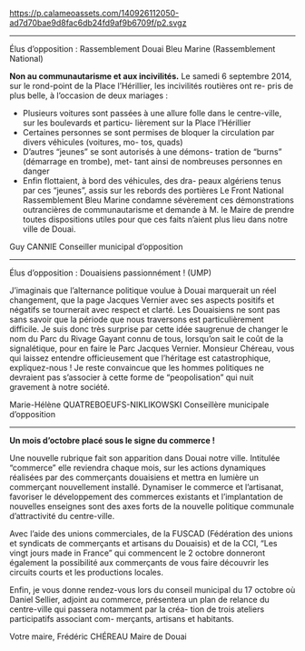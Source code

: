 https://p.calameoassets.com/140926112050-ad7d70bae9d8fac6db24fd9af9b6709f/p2.svgz

---

Élus d’opposition : Rassemblement Douai Bleu Marine (Rassemblement National)

**Non au communautarisme et aux incivilités.**
Le samedi 6 septembre 2014, sur le rond-point de la Place l’Hérillier, les incivilités routières ont re-
pris de plus belle, à l’occasion de deux mariages :
- Plusieurs voitures sont passées à une allure folle dans le centre-ville, sur les boulevards et particu-
lièrement sur la Place l’Hérillier
- Certaines personnes se sont permises de bloquer la circulation par divers véhicules (voitures, mo-
tos, quads)
- D’autres “jeunes” se sont autorisés à une démons-
tration de “burns” (démarrage en trombe), met-
tant ainsi de nombreuses personnes en danger
- Enfin flottaient, à bord des véhicules, des dra-
peaux algériens tenus par ces “jeunes”, assis sur les rebords des portières
Le Front National Rassemblement Bleu Marine condamne sévèrement ces démonstrations outrancières de communautarisme et demande à M. le Maire de prendre toutes dispositions utiles pour que ces faits n’aient plus lieu dans notre ville de Douai.

Guy CANNIE
Conseiller municipal d’opposition

---

Élus d’opposition : Douaisiens passionnément ! (UMP)

J’imaginais que l’alternance politique voulue à Douai marquerait un réel changement, que la page Jacques Vernier avec ses aspects positifs et négatifs se tournerait avec respect et clarté.
Les Douaisiens ne sont pas sans savoir que la période que nous traversons est particulièrement difficile. Je suis donc très surprise par cette idée saugrenue de changer le nom du Parc du Rivage Gayant connu de tous, lorsqu’on sait le coût de la signalétique, pour en faire le Parc Jacques Vernier.
Monsieur Chéreau, vous qui laissez entendre officieusement que l’héritage est catastrophique, expliquez-nous ! Je reste convaincue que les hommes politiques ne devraient pas s’associer à cette forme de “peopolisation” qui nuit gravement à notre société.

Marie-Hélène QUATREBOEUFS-NIKLIKOWSKI
Conseillère municipale d’opposition

---

**Un mois d’octobre placé sous le signe du commerce !**

Une nouvelle rubrique fait son apparition dans Douai notre ville. Intitulée “commerce” elle reviendra chaque mois, sur les actions dynamiques réalisées par des commerçants douaisiens et mettra en lumière un commerçant nouvellement installé.
Dynamiser le commerce et l’artisanat, favoriser le développement des commerces existants et l’implantation de nouvelles enseignes sont des axes forts de la nouvelle politique communale d’attractivité du centre-ville.

Avec l’aide des unions commerciales, de la FUSCAD (Fédération des unions et syndicats de commerçants et artisans du Douaisis) et de la CCI, “Les vingt jours made in France” qui commencent le 2 octobre donneront également la possibilité aux commerçants de vous faire découvrir les circuits courts et les productions locales.

Enfin, je vous donne rendez-vous lors du conseil municipal du 17 octobre où Daniel Sellier, adjoint au commerce, présentera un plan de relance du centre-ville qui passera notamment par la créa-
tion de trois ateliers participatifs associant com-
merçants, artisans et habitants.

Votre maire,
Frédéric CHÉREAU
Maire de Douai
